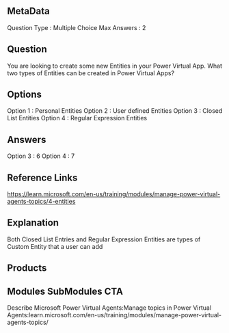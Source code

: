 ## MetaData
Question Type : Multiple Choice
Max Answers : 2

## Question
You are looking to create some new Entities in your Power Virtual App. What two types of Entities can be created in Power Virtual Apps?

## Options
Option 1 : Personal Entities 
Option 2 : User defined Entities
Option 3 : Closed List Entities 
Option 4 : Regular Expression Entities 

## Answers
Option 3 : 6
Option 4 : 7

## Reference Links
https://learn.microsoft.com/en-us/training/modules/manage-power-virtual-agents-topics/4-entities

## Explanation
Both Closed List Entries and Regular Expression Entities are types of Custom Entity that a user can add 

## Products
 
## Modules SubModules CTA
Describe Microsoft Power Virtual Agents:Manage topics in Power Virtual Agents:learn.microsoft.com/en-us/training/modules/manage-power-virtual-agents-topics/
